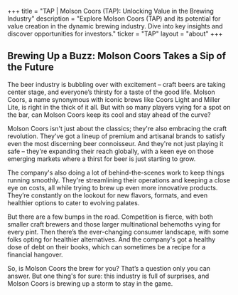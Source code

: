 +++
title = "TAP |  Molson Coors (TAP):  Unlocking Value in the Brewing Industry"
description = "Explore Molson Coors (TAP) and its potential for value creation in the dynamic brewing industry. Dive into key insights and discover opportunities for investors."
ticker = "TAP"
layout = "about"
+++

        


##  Brewing Up a Buzz:  Molson Coors Takes a Sip of the Future

The beer industry is bubbling over with excitement – craft beers are taking center stage, and everyone’s thirsty for a taste of the good life.  Molson Coors, a name synonymous with iconic brews like Coors Light and Miller Lite, is right in the thick of it all.  But with so many players vying for a spot on the bar, can Molson Coors keep its cool and stay ahead of the curve?

Molson Coors isn't just about the classics; they're also embracing the craft revolution.  They've got a lineup of premium and artisanal brands to satisfy even the most discerning beer connoisseur.  And they're not just playing it safe – they're expanding their reach globally, with a keen eye on those emerging markets where a thirst for beer is just starting to grow. 

The company's also doing a lot of behind-the-scenes work to keep things running smoothly. They're streamlining their operations and keeping a close eye on costs, all while trying to brew up even more innovative products. They’re constantly on the lookout for new flavors, formats, and even healthier options to cater to evolving palates.

But there are a few bumps in the road.  Competition is fierce, with both smaller craft brewers and those larger multinational behemoths vying for every pint.  Then there’s the ever-changing consumer landscape, with some folks opting for healthier alternatives.  And the company's got a healthy dose of debt on their books, which can sometimes be a recipe for a financial hangover.  

So, is Molson Coors the brew for you?  That’s a question only you can answer.  But one thing's for sure: this industry is full of surprises, and Molson Coors is brewing up a storm to stay in the game. 

        